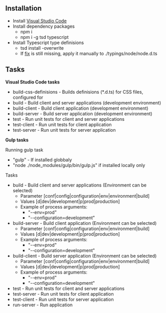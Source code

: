 ## Installation
* Install [Visual Studio Code](https://code.visualstudio.com/)
* Install dependency packages
    - npm i
    - npm i -g tsd typescript
* Install Typescript type definisions
    - tsd install -overwrite
    - If [fix](https://github.com/DefinitelyTyped/DefinitelyTyped/commit/2966b1b8bad3b515b8ebeaaf40d95809a46e74a8) is still missing, apply it manually to  ./typings/node/node.d.ts

## Tasks
**Visual Studio Code tasks**
* build-css-definisions - Builds definisions (*.d.ts) for CSS files, configured for 
* build - Build client and server applications (development environment)
* build-client - Build client application (development environment)
* build-server - Build server application (development environment)
* test - Run unit tests for client and server applications
* test-client - Run unit tests for client application
* test-server - Run unit tests for server application

**Gulp tasks**

Running gulp task
* "gulp" - If installed globbaly
* "node ./node_modules/gulp/bin/gulp.js" if installed locally only

Tasks
* build - Build client and server applications (Environment can be selected)
    - Parameter [conf|config|configuration|env|environment|build]
    - Values [d|dev|development|p|prod|production]
    - Example of process arguments:
        - "--env=prod"
        - "--configuration=development"
* build-server - Build client application (Environment can be selected)
    - Parameter [conf|config|configuration|env|environment|build]
    - Values [d|dev|development|p|prod|production]
    - Example of process arguments:
        - "--env=prod"
        - "--configuration=development"
* build-client - Build server application (Environment can be selected)
    - Parameter [conf|config|configuration|env|environment|build]
    - Values [d|dev|development|p|prod|production]
    - Example of process arguments:
        - "--env=prod"
        - "--configuration=development"
* test - Run unit tests for client and server applications
* test-server - Run unit tests for client application
* test-client - Run unit tests for server application
* run-server - Run application
